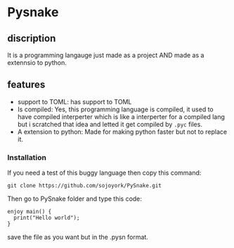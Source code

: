 # Pysnake
## discription
It is a programming langauge just made as a project AND made as a extennsio to python.

## features
- support to TOML: has support to TOML
- Is compiled: Yes, this programming language is compiled, it used to have compiled interperter which is like a interperter for a compiled lang but i scratched that idea and letted it get compiled by `.pyc` files.
-  A extension to python: Made for making python faster but not to replace it.

### Installation
If you need a test of this buggy language then copy this command:
```ssh
git clone https://github.com/sojoyork/PySnake.git
```
Then go to PySnake folder and type this code:
```pysnake
enjoy main() {
  print("Hello world");
}
```
save the file as you want but in the .pysn format.
